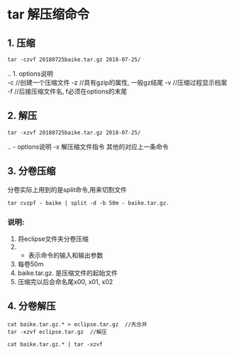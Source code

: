 # tar 解压缩命令
## 1. 压缩
```shell
tar -czvf 20180725baike.tar.gz 2018-07-25/
```
.. 1. options说明  
    -c //创建一个压缩文件
    -z //具有gzip的属性, 一般gz结尾
    -v //压缩过程显示档案
    -f //后接压缩文件名, f必须在options的末尾

## 2. 解压
```
tar -xzvf 20180725baike.tar.gz 2018-07-25/
```
.. - options说明
    -x 解压缩文件指令
    其他的对应上一条命令
    
## 3. 分卷压缩
分卷实际上用到的是split命令,用来切割文件
```
tar cvzpf - baike | split -d -b 50m - baike.tar.gz.
```

### 说明:
1. 将eclipse文件夹分卷压缩
2. - 表示命令的输入和输出参数
3. 每卷50m
4. baike.tar.gz. 是压缩文件的起始文件
5. 压缩完以后会命名尾x00, x01, x02

## 4. 分卷解压
```
cat baike.tar.gz.* > eclipse.tar.gz  //先合并
tar -xzvf eclipse.tar.gz  //解压
```

```
cat baike.tar.gz.* | tar -xzvf

```